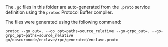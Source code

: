 The `.go` files in this folder are auto-generated from the `.proto` service definition using the `protoc` Protocol 
Buffer compiler.

The files were generated using the following command:

    protoc --go_out=. --go_opt=paths=source_relative --go-grpc_out=. --go-grpc_opt=paths=source_relative go/obscuronode/enclave/rpc/generated/enclave.proto